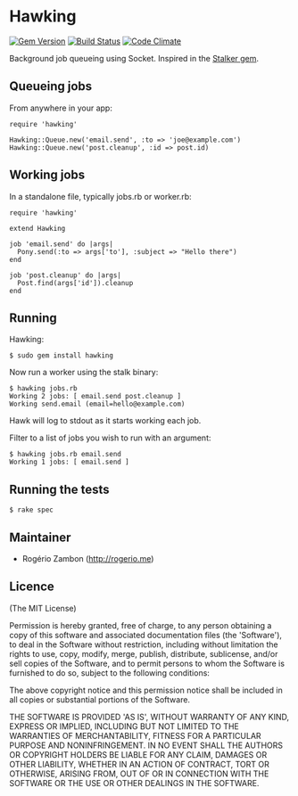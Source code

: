 Hawking
=======

[![Gem Version](https://badge.fury.io/rb/hawking.png)](http://badge.fury.io/rb/hawking)
[![Build Status](https://travis-ci.org/rogeriozambon/hawking.png?branch=master)](https://travis-ci.org/rogeriozambon/hawking)
[![Code Climate](https://codeclimate.com/github/rogeriozambon/hawking.png)](https://codeclimate.com/github/rogeriozambon/hawking)

Background job queueing using Socket. Inspired in the [Stalker gem](https://github.com/han/stalker).

Queueing jobs
-------------

From anywhere in your app:

    require 'hawking'

    Hawking::Queue.new('email.send', :to => 'joe@example.com')
    Hawking::Queue.new('post.cleanup', :id => post.id)

Working jobs
------------

In a standalone file, typically jobs.rb or worker.rb:

    require 'hawking'

    extend Hawking

    job 'email.send' do |args|
      Pony.send(:to => args['to'], :subject => "Hello there")
    end

    job 'post.cleanup' do |args|
      Post.find(args['id']).cleanup
    end

Running
-------

Hawking:

    $ sudo gem install hawking

Now run a worker using the stalk binary:

    $ hawking jobs.rb
    Working 2 jobs: [ email.send post.cleanup ]
    Working send.email (email=hello@example.com)

Hawk will log to stdout as it starts working each job.

Filter to a list of jobs you wish to run with an argument:

    $ hawking jobs.rb email.send
    Working 1 jobs: [ email.send ]

Running the tests
-----------------

    $ rake spec

Maintainer
----------

* Rogério Zambon (http://rogerio.me)

Licence
-------

(The MIT License)

Permission is hereby granted, free of charge, to any person obtaining a copy of this software and associated documentation files (the 'Software'), to deal in the Software without restriction, including without limitation the rights to use, copy, modify, merge, publish, distribute, sublicense, and/or sell copies of the Software, and to permit persons to whom the Software is furnished to do so, subject to the following conditions:

The above copyright notice and this permission notice shall be included in all copies or substantial portions of the Software.

THE SOFTWARE IS PROVIDED 'AS IS', WITHOUT WARRANTY OF ANY KIND, EXPRESS OR IMPLIED, INCLUDING BUT NOT LIMITED TO THE WARRANTIES OF MERCHANTABILITY, FITNESS FOR A PARTICULAR PURPOSE AND NONINFRINGEMENT. IN NO EVENT SHALL THE AUTHORS OR COPYRIGHT HOLDERS BE LIABLE FOR ANY CLAIM, DAMAGES OR OTHER LIABILITY, WHETHER IN AN ACTION OF CONTRACT, TORT OR OTHERWISE, ARISING FROM, OUT OF OR IN CONNECTION WITH THE SOFTWARE OR THE USE OR OTHER DEALINGS IN THE SOFTWARE.

